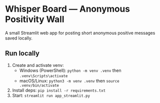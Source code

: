 # Whisper Board — Anonymous Positivity Wall

A small Streamlit web app for posting short anonymous positive messages saved locally.

## Run locally
1. Create and activate venv:
   - Windows (PowerShell): `python -m venv .venv` then `.venv\Scripts\activate`
   - macOS/Linux: `python3 -m venv .venv` then `source .venv/bin/activate`
2. Install deps: `pip install -r requirements.txt`
3. Start: `streamlit run app_streamlit.py`
